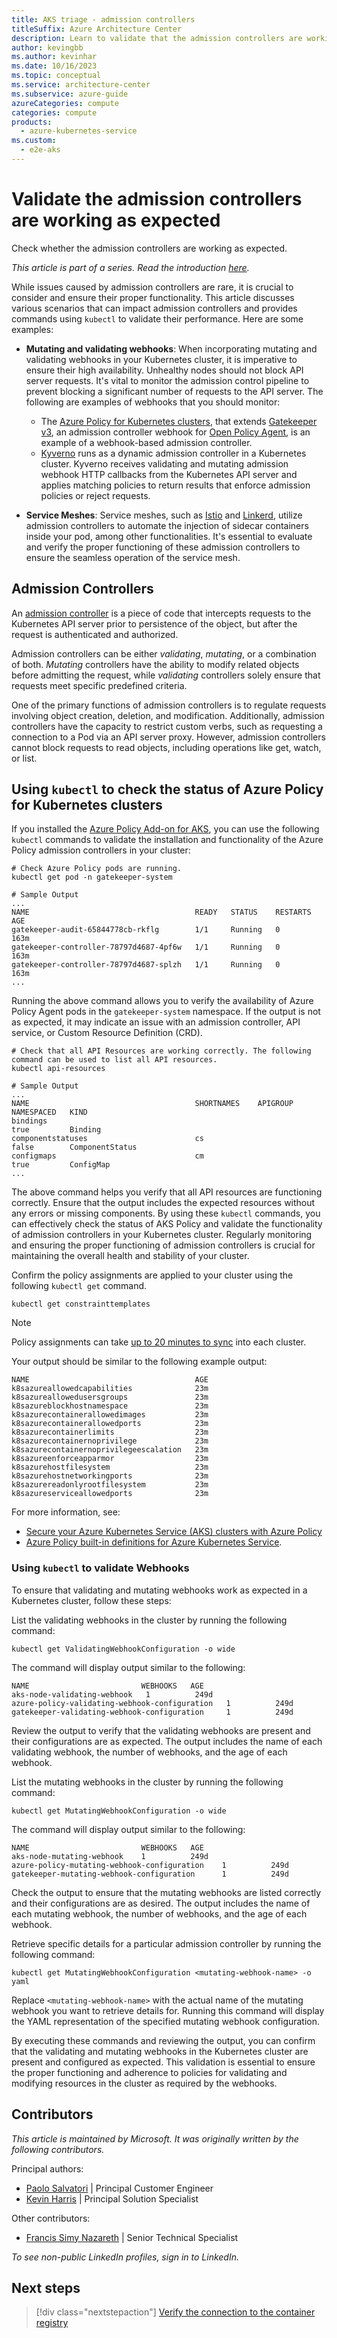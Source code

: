 ```yaml
---
title: AKS triage - admission controllers
titleSuffix: Azure Architecture Center
description: Learn to validate that the admission controllers are working as expected, as part of a triage step for Azure Kubernetes Service (AKS) clusters.
author: kevingbb
ms.author: kevinhar
ms.date: 10/16/2023
ms.topic: conceptual
ms.service: architecture-center
ms.subservice: azure-guide
azureCategories: compute
categories: compute
products:
  - azure-kubernetes-service
ms.custom:
  - e2e-aks
---
```


# Validate the admission controllers are working as expected

Check whether the admission controllers are working as expected.

_This article is part of a series. Read the introduction [here](aks-triage-practices.md)._

While issues caused by admission controllers are rare, it is crucial to consider and ensure their proper functionality. This article discusses various scenarios that can impact admission controllers and provides commands using `kubectl` to validate their performance. Here are some examples:

- **Mutating and validating webhooks**: When incorporating mutating and validating webhooks in your Kubernetes cluster, it is imperative to ensure their high availability. Unhealthy nodes should not block API server requests. It's vital to monitor the admission control pipeline to prevent blocking a significant number of requests to the API server. The following are examples of webhooks that you should monitor:  

  - The [Azure Policy for Kubernetes clusters](/azure/governance/policy/concepts/policy-for-kubernetes), that extends [Gatekeeper v3](https://open-policy-agent.github.io/gatekeeper), an admission controller webhook for [Open Policy Agent](https://www.openpolicyagent.org/), is an example of a webhook-based admission controller.
  - [Kyverno](https://kyverno.io/) runs as a dynamic admission controller in a Kubernetes cluster. Kyverno receives validating and mutating admission webhook HTTP callbacks from the Kubernetes API server and applies matching policies to return results that enforce admission policies or reject requests.  
- **Service Meshes**: Service meshes, such as [Istio](https://istio.io/) and [Linkerd](https://linkerd.io/), utilize admission controllers to automate the injection of sidecar containers inside your pod, among other functionalities. It's essential  to evaluate and verify the proper functioning of these admission controllers to ensure the seamless operation of the service mesh.

## Admission Controllers

An [admission controller](https://kubernetes.io/docs/reference/access-authn-authz/admission-controllers/) is a piece of code that intercepts requests to the Kubernetes API server prior to persistence of the object, but after the request is authenticated and authorized.

Admission controllers can be either *validating*, *mutating*, or a combination of both. *Mutating* controllers have the ability to modify related objects before admitting the request, while *validating* controllers solely ensure that requests meet specific predefined criteria.

One of the primary functions of admission controllers is to regulate requests involving object creation, deletion, and modification. Additionally, admission controllers have the capacity to restrict custom verbs, such as requesting a connection to a Pod via an API server proxy. However, admission controllers cannot block requests to read objects, including operations like get, watch, or list.

## Using `kubectl` to check the status of Azure Policy for Kubernetes clusters

If you installed the [Azure Policy Add-on for AKS](/azure/governance/policy/concepts/policy-for-kubernetes), you can use the following `kubectl` commands to validate the installation and functionality of the Azure Policy admission controllers in your cluster:

```console
# Check Azure Policy pods are running.
kubectl get pod -n gatekeeper-system

# Sample Output
...
NAME                                     READY   STATUS    RESTARTS   AGE
gatekeeper-audit-65844778cb-rkflg        1/1     Running   0          163m
gatekeeper-controller-78797d4687-4pf6w   1/1     Running   0          163m
gatekeeper-controller-78797d4687-splzh   1/1     Running   0          163m
...
```

Running the above command allows you to verify the availability of Azure Policy Agent pods in the `gatekeeper-system` namespace. If the output is not as expected, it may indicate an issue with an admission controller, API service, or Custom Resource Definition (CRD).

```console
# Check that all API Resources are working correctly. The following command can be used to list all API resources.
kubectl api-resources

# Sample Output
...
NAME                                     SHORTNAMES    APIGROUP                       NAMESPACED   KIND
bindings                                                                              true         Binding
componentstatuses                        cs                                           false        ComponentStatus
configmaps                               cm                                           true         ConfigMap
...
```

The above command helps you verify that all API resources are functioning correctly. Ensure that the output includes the expected resources without any errors or missing components. By using these `kubectl` commands, you can effectively check the status of AKS Policy and validate the functionality of admission controllers in your Kubernetes cluster. Regularly monitoring and ensuring the proper functioning of admission controllers is crucial for maintaining the overall health and stability of your cluster.

Confirm the policy assignments are applied to your cluster using the following `kubectl get` command.

```console
kubectl get constrainttemplates
```

> [!NOTE]
> Policy assignments can take [up to 20 minutes to sync](/azure/governance/policy/concepts/policy-for-kubernetes#assign-a-policy-definition) into each cluster.

Your output should be similar to the following example output:

```output
NAME                                     AGE
k8sazureallowedcapabilities              23m
k8sazureallowedusersgroups               23m
k8sazureblockhostnamespace               23m
k8sazurecontainerallowedimages           23m
k8sazurecontainerallowedports            23m
k8sazurecontainerlimits                  23m
k8sazurecontainernoprivilege             23m
k8sazurecontainernoprivilegeescalation   23m
k8sazureenforceapparmor                  23m
k8sazurehostfilesystem                   23m
k8sazurehostnetworkingports              23m
k8sazurereadonlyrootfilesystem           23m
k8sazureserviceallowedports              23m
```

For more information, see:

- [Secure your Azure Kubernetes Service (AKS) clusters with Azure Policy](/azure/aks/use-azure-policy)
- [Azure Policy built-in definitions for Azure Kubernetes Service](/azure/aks/policy-reference).

### Using `kubectl` to validate Webhooks

To ensure that validating and mutating webhooks work as expected in a Kubernetes cluster, follow these steps:

List the validating webhooks in the cluster by running the following command:

```console
kubectl get ValidatingWebhookConfiguration -o wide
```

  The command will display output similar to the following:

```output
NAME                         WEBHOOKS   AGE
aks-node-validating-webhook   1          249d
azure-policy-validating-webhook-configuration   1          249d
gatekeeper-validating-webhook-configuration     1          249d
```

Review the output to verify that the validating webhooks are present and their configurations are as expected. The output includes the name of each validating webhook, the number of webhooks, and the age of each webhook.

List the mutating webhooks in the cluster by running the following command:

```console
kubectl get MutatingWebhookConfiguration -o wide
```

The command will display output similar to the following:

```output
NAME                         WEBHOOKS   AGE
aks-node-mutating-webhook    1          249d
azure-policy-mutating-webhook-configuration    1          249d
gatekeeper-mutating-webhook-configuration      1          249d
```

Check the output to ensure that the mutating webhooks are listed correctly and their configurations are as desired. The output includes the name of each mutating webhook, the number of webhooks, and the age of each webhook.

Retrieve specific details for a particular admission controller by running the following command:

```console
kubectl get MutatingWebhookConfiguration <mutating-webhook-name> -o yaml
```

Replace `<mutating-webhook-name>` with the actual name of the mutating webhook you want to retrieve details for. Running this command will display the YAML representation of the specified mutating webhook configuration.

By executing these commands and reviewing the output, you can confirm that the validating and mutating webhooks in the Kubernetes cluster are present and configured as expected. This validation is essential to ensure the proper functioning and adherence to policies for validating and modifying resources in the cluster as required by the webhooks.

## Contributors

*This article is maintained by Microsoft. It was originally written by the following contributors.*

Principal authors:

- [Paolo Salvatori](https://www.linkedin.com/in/paolo-salvatori) | Principal Customer Engineer
- [Kevin Harris](https://www.linkedin.com/in/kevbhar) | Principal Solution Specialist

Other contributors:

- [Francis Simy Nazareth](https://www.linkedin.com/in/francis-simy-nazereth-971440a) | Senior Technical Specialist

*To see non-public LinkedIn profiles, sign in to LinkedIn.*

## Next steps

> [!div class="nextstepaction"]
> [Verify the connection to the container registry](aks-triage-container-registry.md)
